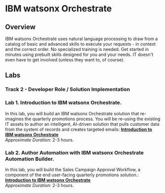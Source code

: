 # IBM watsonx Orchestrate
## Overview
IBM watsonx Orchestrate uses natural language processing to draw from a catalog of basic and advanced skills to execute your requests - in context and the correct order. No specialized training is needed. Get started in minutes using prebuilt skills designed for you and your needs. IT doesn't even have to get involved (unless they want to, of course).

## Labs

### **Track 2 - Developer Role / Solution Implementation** 
### **Lab 1. Introduction to IBM watsonx Orchestrate.** 

In this lab, you will build an IBM watsonx Orchestrate solution that re-imagines the quarterly promotions process. You will be re-using the existing IT assets to author an intelligent, AI-driven solution that pulls customer data from the system of records and creates targeted emails: **[Introduction to IBM watsonx Orchestrate](Lab%20Guide%20-%20Introduction%20to%20IBM%20watsonx%20Orchestrate.pdf)**    
*Approximate Duration:* 2-3 hours.

### **Lab 2. Author Automation with IBM watsonx Orchestrate Automation Builder.** 

In this lab, you will build the Sales Campaign Approval Workflow, a component of the end user-facing quarterly promotions solution.: **[Introduction to IBM watsonx Orchestrate](Lab%20Guide%20-%20Introduction%20to%20IBM%20watsonx%20Orchestrate.pdf)**    
*Approximate Duration:* 2-3 hours.
